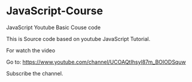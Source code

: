 # JavaScript-Course
JavaScript Youtube Basic Couse code

This is Source code based on youtube JavaScript Tutorial.

For watch the video

Go to: https://www.youtube.com/channel/UCOAQtIhsyl87m_BOIODSquw

Subscribe the channel.
